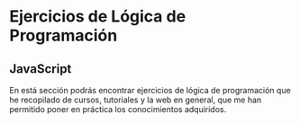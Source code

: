 # Ejercicios de Lógica de Programación

## JavaScript

En está sección podrás encontrar ejercicios de lógica de programación que he recopilado de cursos, tutoriales y la web en general, que me han permitido poner en práctica los conocimientos adquiridos. 